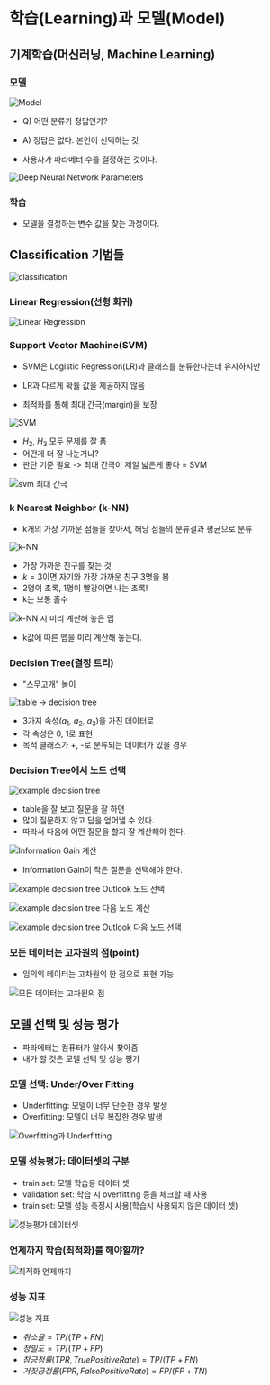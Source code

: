 # 학습(Learning)과 모델(Model)

## 기계학습(머신러닝, Machine Learning)

### 모델

![Model](./images/image-model.png)

- Q) 어떤 분류가 정답인가?
- A) 정답은 없다. 본인이 선택하는 것

- 사용자가 파라메터 수를 결정하는 것이다.

![Deep Neural Network Parameters](./images/image-deep_neural_network_parameters.png)

### 학습

- 모델을 결정하는 변수 값을 찾는 과정이다.

## Classification 기법들

![classification](./images/image-classification.png)

### Linear Regression(선형 회귀)

![Linear Regression](./images/image-linear_regression.png)

### Support Vector Machine(SVM)

- SVM은 Logistic Regression(LR)과 클래스를 분류한다는데 유사하지만
- LR과 다르게 확률 값을 제공하지 않음

- 최적화를 통해 최대 간극(margin)을 보장

![SVM](./images/image-svm.png)

- $H_{2}$, $H_{3}$ 모두 문제를 잘 품
- 어떤게 더 잘 나눈거냐?
- 판단 기준 필요 -> 최대 간극이 제일 넓은게 좋다 = SVM

![svm 최대 간극](./images/image-svm_margin.png)

### k Nearest Neighbor (k-NN)

- k개의 가장 가까운 점들을 찾아서, 해당 점들의 분류결과 평균으로 분류

![k-NN](./images/image-k_NN.png)

- 가장 가까운 친구를 찾는 것
- $k=3$이면 자기와 가장 가까운 친구 3명을 봄
- 2명이 초록, 1명이 빨강이면 나는 초록!
- k는 보통 홀수

![k-NN 시 미리 계산해 놓은 맵](./images/image-k_NN_map.png)

- k값에 따른 맵을 미리 계산해 놓는다.

### Decision Tree(결정 트리)

- "스무고개" 놀이

![table -> decision tree](./images/image-tableToDecisionTree.png)

- 3가지 속성($a_{1}$, $a_{2}$, $a_{3}$)을 가진 데이터로
- 각 속성은 0, 1로 표현
- 목적 클래스가 +, -로 분류되는 데이터가 있을 경우

### Decision Tree에서 노드 선택

![example decision tree](./images/image-example_decision_tree.png)

- table을 잘 보고 질문을 잘 하면
- 많이 질문하지 않고 답을 얻어낼 수 있다.
- 따라서 다음에 어떤 질문을 할지 잘 계산해야 한다.

![Information Gain 계산](./images/image-calculating_information_gain.png)

- Information Gain이 작은 질문을 선택해야 한다.

![example decision tree Outlook 노드 선택](./images/image-decision_tree_node_choice_1.png)

![example decision tree 다음 노드 계산](./images/image-decision_tree_next_node_calculating.png)

![example decision tree Outlook 다음 노드 선택](./images/image-decision_tree_next_node.png)

### 모든 데이터는 고차원의 점(point)

- 임의의 데이터는 고차원의 한 점으로 표현 가능

![모든 데이터는 고차원의 점](./images/image-data_is_point.png)

## 모델 선택 및 성능 평가

- 파라메터는 컴퓨터가 알아서 찾아줌
- 내가 할 것은 모델 선택 및 성능 평가

### 모델 선택: Under/Over Fitting

- Underfitting: 모델이 너무 단순한 경우 발생
- Overfitting: 모델이 너무 복잡한 경우 발생

![Overfitting과 Underfitting](./images/image-Over_Under_fitting.png)

### 모델 성능평가: 데이터셋의 구분

- train set: 모델 학습용 데이터 셋
- validation set: 학습 시 overfitting 등을 체크할 때 사용
- train set: 모델 성능 측정시 사용(학습시 사용되지 않은 데이터 셋)

![성능평가 데이터셋](./images/image-data_set.png)

### 언제까지 학습(최적화)를 해야할까?

![최적화 언제까지](./images/image-optimization.png)

### 성능 지표

![성능 지표](./images/image-performance_metrics.png)

- $취소율 = TP/(TP+FN)$
- $정밀도 = TP/(TP+FP)$
- $참 긍정률(TPR, True Positive Rate) = TP/(TP+FN)$
- $거짓 긍정률(FPR, False Positive Rate) = FP/(FP+TN)$
